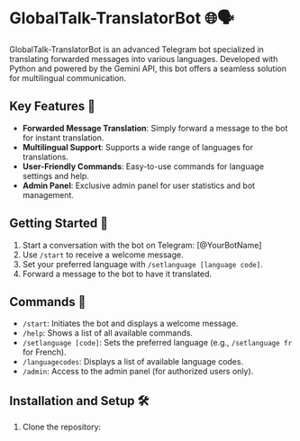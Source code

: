 # GlobalTalk-TranslatorBot 🌐🗣️

GlobalTalk-TranslatorBot is an advanced Telegram bot specialized in translating forwarded messages into various languages. Developed with Python and powered by the Gemini API, this bot offers a seamless solution for multilingual communication.

## Key Features 🚀

- **Forwarded Message Translation**: Simply forward a message to the bot for instant translation.
- **Multilingual Support**: Supports a wide range of languages for translations.
- **User-Friendly Commands**: Easy-to-use commands for language settings and help.
- **Admin Panel**: Exclusive admin panel for user statistics and bot management.

## Getting Started 🏁

1. Start a conversation with the bot on Telegram: [@YourBotName]
2. Use `/start` to receive a welcome message.
3. Set your preferred language with `/setlanguage [language code]`.
4. Forward a message to the bot to have it translated.

## Commands 📝

- `/start`: Initiates the bot and displays a welcome message.
- `/help`: Shows a list of all available commands.
- `/setlanguage [code]`: Sets the preferred language (e.g., `/setlanguage fr` for French).
- `/languagecodes`: Displays a list of available language codes.
- `/admin`: Access to the admin panel (for authorized users only).

## Installation and Setup 🛠️

1. Clone the repository:
